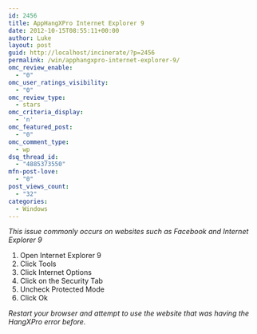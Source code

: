 ```yaml
---
id: 2456
title: AppHangXPro Internet Explorer 9
date: 2012-10-15T08:55:11+00:00
author: Luke
layout: post
guid: http://localhost/incinerate/?p=2456
permalink: /win/apphangxpro-internet-explorer-9/
omc_review_enable:
  - "0"
omc_user_ratings_visibility:
  - "0"
omc_review_type:
  - stars
omc_criteria_display:
  - 'n'
omc_featured_post:
  - "0"
omc_comment_type:
  - wp
dsq_thread_id:
  - "4885373550"
mfn-post-love:
  - "0"
post_views_count:
  - "32"
categories:
  - Windows
---
```

_This issue commonly occurs on websites such as Facebook and Internet Explorer 9_

  1. Open Internet Explorer 9
  2. Click Tools
  3. Click Internet Options
  4. Click on the Security Tab
  5. Uncheck Protected Mode
  6. Click Ok

_Restart your browser and attempt to use the website that was having the HangXPro error before._